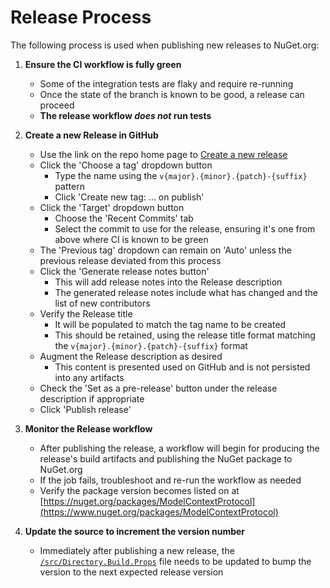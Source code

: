 # Release Process

The following process is used when publishing new releases to NuGet.org:

1. **Ensure the CI workflow is fully green**
    - Some of the integration tests are flaky and require re-running
    - Once the state of the branch is known to be good, a release can proceed
    - **The release workflow _does not_ run tests**

2. **Create a new Release in GitHub**
    - Use the link on the repo home page to [Create a new release](https://github.com/modelcontextprotocol/csharp-sdk/releases/new)
    - Click the 'Choose a tag' dropdown button
        - Type the name using the `v{major}.{minor}.{patch}-{suffix}` pattern
        - Click 'Create new tag: ... on publish'
    - Click the 'Target' dropdown button
        - Choose the 'Recent Commits' tab
        - Select the commit to use for the release, ensuring it's one from above where CI is known to be green
    - The 'Previous tag' dropdown can remain on 'Auto' unless the previous release deviated from this process
    - Click the 'Generate release notes button'
        - This will add release notes into the Release description
        - The generated release notes include what has changed and the list of new contributors
    - Verify the Release title
        - It will be populated to match the tag name to be created
        - This should be retained, using the release title format matching the `v{major}.{minor}.{patch}-{suffix}` format
    - Augment the Release description as desired
        - This content is presented used on GitHub and is not persisted into any artifacts
    - Check the 'Set as a pre-release' button under the release description if appropriate
    - Click 'Publish release'

3. **Monitor the Release workflow**
    - After publishing the release, a workflow will begin for producing the release's build artifacts and publishing the NuGet package to NuGet.org
    - If the job fails, troubleshoot and re-run the workflow as needed
    - Verify the package version becomes listed on at [https://nuget.org/packages/ModelContextProtocol](https://www.nuget.org/packages/ModelContextProtocol)

4. **Update the source to increment the version number**
    - Immediately after publishing a new release, the [`/src/Directory.Build.Props`](../../src/Directory.Build.props) file needs to be updated to bump the version to the next expected release version
